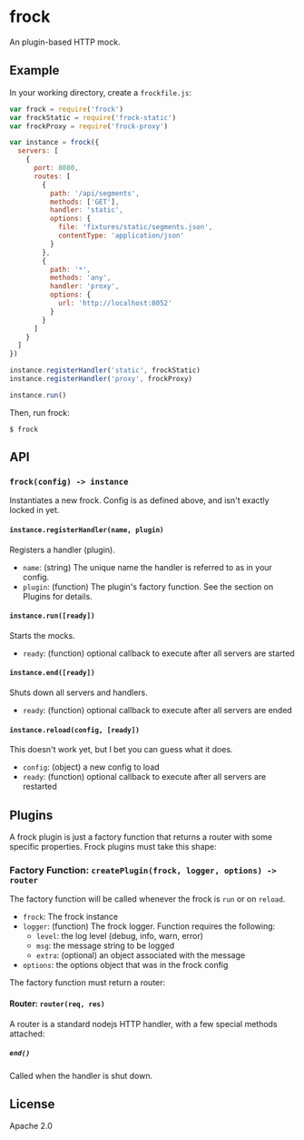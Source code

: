 # frock

An plugin-based HTTP mock.

## Example

In your working directory, create a `frockfile.js`:

```javascript
var frock = require('frock')
var frockStatic = require('frock-static')
var frockProxy = require('frock-proxy')

var instance = frock({
  servers: [
    {
      port: 8080,
      routes: [
        {
          path: '/api/segments',
          methods: ['GET'],
          handler: 'static',
          options: {
            file: 'fixtures/static/segments.json',
            contentType: 'application/json'
          }
        },
        {
          path: '*',
          methods: 'any',
          handler: 'proxy',
          options: {
            url: 'http://localhost:8052'
          }
        }
      ]
    }
  ]
})

instance.registerHandler('static', frockStatic)
instance.registerHandler('proxy', frockProxy)

instance.run()
```

Then, run frock:

```shell
$ frock
```

## API

### `frock(config) -> instance`

Instantiates a new frock. Config is as defined above, and isn't exactly locked
in yet.

#### `instance.registerHandler(name, plugin)`

Registers a handler (plugin).

- `name`: (string) The unique name the handler is referred to as in your config.
- `plugin`: (function) The plugin's factory function. See the section on Plugins
  for details.

#### `instance.run([ready])`

Starts the mocks.

- `ready`: (function) optional callback to execute after all servers are started

#### `instance.end([ready])`

Shuts down all servers and handlers.

- `ready`: (function) optional callback to execute after all servers are ended

#### `instance.reload(config, [ready])`

This doesn't work yet, but I bet you can guess what it does.

- `config`: (object) a new config to load
- `ready`: (function) optional callback to execute after all servers are
  restarted

## Plugins

A frock plugin is just a factory function that returns a router with some
specific properties. Frock plugins must take this shape:

### Factory Function: `createPlugin(frock, logger, options) -> router`

The factory function will be called whenever the frock is `run` or on `reload`.

- `frock`: The frock instance
- `logger`: (function) The frock logger. Function requires the following:
  - `level`: the log level (debug, info, warn, error)
  - `msg`: the message string to be logged
  - `extra`: (optional) an object associated with the message
- `options`: the options object that was in the frock config

The factory function must return a router:

#### Router: `router(req, res)`

A router is a standard nodejs HTTP handler, with a few special methods attached:

##### `end()`

Called when the handler is shut down.

## License

Apache 2.0
